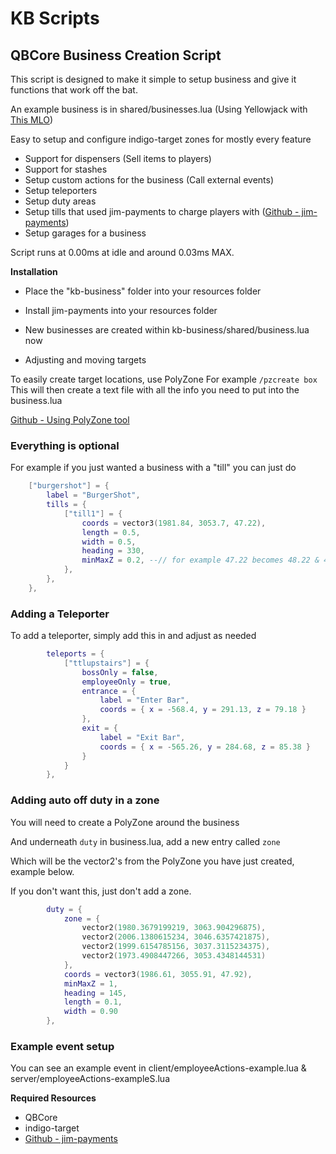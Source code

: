 # KB Scripts
## QBCore Business Creation Script


This script is designed to make it simple to setup business and give it functions that work off the bat.

An example business is in shared/businesses.lua (Using Yellowjack with [This MLO](https://www.gta5-mods.com/maps/mlo-yellow-jack-extension-interior-2nd-floor))

Easy to setup and configure indigo-target zones for mostly every feature
- Support for dispensers (Sell items to players)
- Support for stashes
- Setup custom actions for the business (Call external events)
- Setup teleporters
- Setup duty areas
- Setup tills that used jim-payments to charge players with ([Github - jim-payments](https://github.com/jimathy/jim-payments))
- Setup garages for a business

Script runs at 0.00ms at idle and around 0.03ms MAX.


**Installation**
- Place the "kb-business" folder into your resources folder
- Install jim-payments into your resources folder

- New businesses are created within kb-business/shared/business.lua now

- Adjusting and moving targets

To easily create target locations, use PolyZone
For example `/pzcreate box` 
This will then create a text file with all the info you need to put into the business.lua

[Github - Using PolyZone tool](https://github.com/mkafrin/PolyZone/wiki/Using-the-creation-script)


### Everything is optional
For example if you just wanted a business with a "till" you can just do 

```lua
	["burgershot"] = {
		label = "BurgerShot",
		tills = {
			["till1"] = {
				coords = vector3(1981.84, 3053.7, 47.22),
				length = 0.5,
				width = 0.5,
				heading = 330,
				minMaxZ = 0.2, --// for example 47.22 becomes 48.22 & 46.22				
			},
		},	
	},
```

### Adding a Teleporter

To add a teleporter, simply add this in and adjust as needed

```lua
		teleports = {
			["ttlupstairs"] = {
				bossOnly = false,
				employeeOnly = true,
				entrance = {
					label = "Enter Bar",
					coords = { x = -568.4, y = 291.13, z = 79.18 }
				},
				exit = {
					label = "Exit Bar",
					coords = { x = -565.26, y = 284.68, z = 85.38 }
				}
			}
		},

```

### Adding auto off duty in a zone

You will need to create a PolyZone around the business

And underneath `duty` in business.lua, add a new entry called `zone`

Which will be the vector2's from the PolyZone you have just created, example below.

If you don't want this, just don't add a zone.

```lua
		duty = {
			zone = {
				vector2(1980.3679199219, 3063.904296875),
				vector2(2006.1380615234, 3046.6357421875),
				vector2(1999.6154785156, 3037.3115234375),
				vector2(1973.4908447266, 3053.4348144531)
			},
			coords = vector3(1986.61, 3055.91, 47.92),
			minMaxZ = 1,
			heading = 145,
			length = 0.1,
			width = 0.90
		},
```

### Example event setup

You can see an example event in client/employeeActions-example.lua & server/employeeActions-exampleS.lua

**Required Resources**
- QBCore
- indigo-target
- [Github - jim-payments](https://github.com/jimathy/jim-payments)
